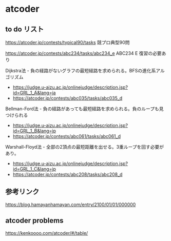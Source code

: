 # atcoder

## to do リスト
https://atcoder.jp/contests/typical90/tasks 競プロ典型90問

https://atcoder.jp/contests/abc234/tasks/abc234_e ABC234 E 復習の必要あり

Dijkstra法 - 負の経路がないグラフの最短経路を求められる。BFSの進化系アルゴリズム  
- https://judge.u-aizu.ac.jp/onlinejudge/description.jsp?id=GRL_1_A&lang=ja
- https://atcoder.jp/contests/abc035/tasks/abc035_d

Bellman-Ford法 - 負の経路があっても最短経路を求められる。負のループも見つけられる  
- https://judge.u-aizu.ac.jp/onlinejudge/description.jsp?id=GRL_1_B&lang=jp
- https://atcoder.jp/contests/abc061/tasks/abc061_d

Warshall-Floyd法 - 全部の2頂点の最短距離を出せる。3重ループを回す必要があり。  
- https://judge.u-aizu.ac.jp/onlinejudge/description.jsp?id=GRL_1_C&lang=jp
- https://atcoder.jp/contests/abc208/tasks/abc208_d

## 参考リンク
https://blog.hamayanhamayan.com/entry/2100/01/01/000000

## atcoder problems
https://kenkoooo.com/atcoder/#/table/
